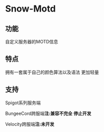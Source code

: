 # Snow-Motd

## 功能

自定义服务器的MOTD信息

## 特点

拥有一套属于自己的颜色算法以及语法
更加轻量

## 支持

Spigot系列服务端

BungeeCord跨服端**注:兼容不完全**  **停止开发** 

Velocity跨服端**注:未开发**